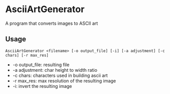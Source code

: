 # AsciiArtGenerator
A program that converts images to ASCII art

## Usage
```
AsciiArtGenerator <filename> [-o output_file] [-i] [-a adjustment] [-c chars] [-r max_res]
```
- -o output_file: resulting file
- -a adjustment: char height to width ratio
- -c chars: characters used in building ascii art
- -r max_res: max resolution of the resulting image
- -i: invert the resulting image

